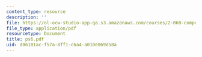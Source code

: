 ```yaml
---
content_type: resource
description: ''
file: https://ol-ocw-studio-app-qa.s3.amazonaws.com/courses/2-068-computational-ocean-acoustics-13-853-spring-2003/d06101acf57a8ff1c6a4a010e069d58a_ps6.pdf
file_type: application/pdf
resourcetype: Document
title: ps6.pdf
uid: d06101ac-f57a-8ff1-c6a4-a010e069d58a
---
```

